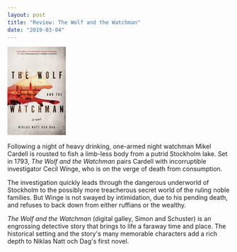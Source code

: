 ```yaml
---
layout: post
title: "Review: The Wolf and the Watchman"
date: "2019-03-04"
---
```


![](/assets/images/41GxKD6VnhL-132x200.jpg)

Following a night of heavy drinking, one-armed night watchman Mikel Cardell is rousted to fish a limb-less body from a putrid Stockholm lake. Set in 1793, _The Wolf and the Watchman_ pairs Cardell with incorruptible investigator Cecil Winge, who is on the verge of death from consumption.

The investigation quickly leads through the dangerous underworld of Stockholm to the possibly more treacherous secret world of the ruling noble families. But Winge is not swayed by intimidation, due to his pending death, and refuses to back down from either ruffians or the wealthy.

_The Wolf and the Watchman_ (digital galley, Simon and Schuster) is an engrossing detective story that brings to life a faraway time and place. The historical setting and the story's many memorable characters add a rich depth to Niklas Natt och Dag's first novel.
